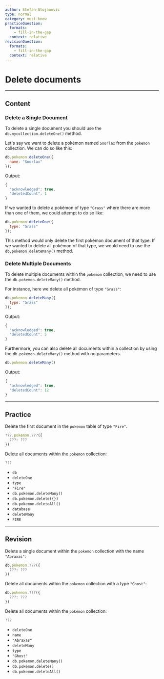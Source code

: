 ```yaml
---
author: Stefan-Stojanovic
type: normal
category: must-know
practiceQuestion:
  formats:
    - fill-in-the-gap
  context: relative
revisionQuestion:
  formats:
    - fill-in-the-gap
  context: relative
---
```


# Delete documents


---

## Content

### Delete a Single Document

To delete a single document you should use the `db.mycollection.deleteOne()` method.

Let's say we want to delete a pokémon named `Snorlax` from the `pokemon` collection. We can do so like this:

```javascript
db.pokemon.deleteOne({
  name: "Snorlax"
});
```

Output:

```javascript
{
  "acknowledged": true,
  "deletedCount": 1
}
```

If we wanted to delete a pokémon of type `"Grass"` where there are more than one of them, we could attempt to do so like:

```javascript
db.pokemon.deleteOne({
  type: "Grass"
});
```

This method would only delete the first pokémon document of that type. If we wanted to delete all pokémon of that type, we would need to use the `db.pokemon.deleteMany()` method.

### Delete Multiple Documents

To delete multiple documents within the `pokemon` collection, we need to use the `db.pokemon.deleteMany()` method.

For instance, here we delete all pokémon of type `"Grass"`:

```javascript
db.pokemon.deleteMany({
  type: "Grass"
});
```

Output:

```javascript
{
  "acknowledged": true,
  "deletedCount": 5
}
```

Furthermore, you can also delete all documents within a collection by using the `db.pokemon.deleteMany()` method with no parameters.

```javascript
db.pokemon.deleteMany()
```

Output:

```javascript
{
  "acknowledged": true,
  "deletedCount": 12
}
```


---

## Practice

Delete the first document in the `pokemon` table of type `"Fire"`.

```javascript
???.pokemon.???({
  ???: ???
})
```

Delete all documents within the `pokemon` collection: 

```js
???
```

- `db`
- `deleteOne`
- `type`
- `"Fire"`
- `db.pokemon.deleteMany()`
- `db.pokemon.delete({})`
- `db.pokemon.deleteAll()`
- `database`
- `deleteMany`
- `FIRE`


---

## Revision

Delete a single document within the `pokemon` collection with the name `"Abraxas"`:

```javascript
db.pokemon.???({
  ???: ???
})
```

Delete all documents within the `pokemon` collection with a type `"Ghost"`:

```javascript
db.pokemon.???({
  ???: ???
})
```

Delete all documents within the `pokemon` collection:

```javascript
???
```

- `deleteOne`
- `name`
- `"Abraxas"`
- `deleteMany`
- `type`
- `"Ghost"`
- `db.pokemon.deleteMany()`
- `db.pokemon.delete()`
- `db.pokemon.deleteAll()`
